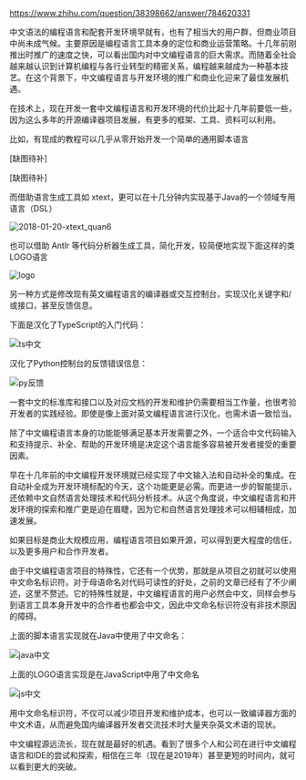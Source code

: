 https://www.zhihu.com/question/38398662/answer/784620331

中文语法的编程语言和配套开发环境早就有，也有了相当大的用户群，但商业项目中尚未成气候。主要原因是编程语言工具本身的定位和商业运营策略。十几年前刚推出时推广的速度之快，可以看出国内对中文编程语言的巨大需求。而随着全社会越来越认识到计算机编程与各行业转型的精密关系，编程越来越成为一种基本技艺。在这个背景下，中文编程语言与开发环境的推广和商业化迎来了最佳发展机遇。

在技术上，现在开发一套中文编程语言和开发环境的代价比起十几年前要低一些，因为这么多年的开源编译器项目发展，有更多的框架、工具、资料可以利用。

比如，有现成的教程可以几乎从零开始开发一个简单的通用脚本语言


[缺图待补]

[缺图待补]







而借助语言生成工具如 xtext，更可以在十几分钟内实现基于Java的一个领域专用语言（DSL）

![2018-01-20-xtext_quan6](../assets/2018-01-20-xtext_quan6.png)


也可以借助 Antlr 等代码分析器生成工具，简化开发，较简便地实现下面这样的类LOGO语言

![logo](../assets/2019-01-23-logo圆包络.gif)

另一种方式是修改现有英文编程语言的编译器或交互控制台，实现汉化关键字和/或接口，甚至反馈信息。

下面是汉化了TypeScript的入门代码：


![ts中文](https://picx.zhimg.com/80/v2-297e9932874495c3e0a4cb6fd636142c_720w.webp?source=2c26e567)



汉化了Python控制台的反馈错误信息：


![py反馈](https://picx.zhimg.com/80/v2-53a6b50ebf90ffcef37ba5e2101b6d9d_720w.webp?source=2c26e567)



一套中文的标准库和接口以及对应文档的开发和维护仍需要相当工作量，也很考验开发者的实践经验。即使是像上面对英文编程语言进行汉化，也需术语一致恰当。

除了中文编程语言本身的功能能够满足基本开发需要之外，一个适合中文代码输入和支持提示、补全、帮助的开发环境是决定这个语言能多容易被开发者接受的重要因素。

早在十几年前的中文编程开发环境就已经实现了中文输入法和自动补全的集成。在自动补全成为开发环境标配的今天，这个功能更是必需。而更进一步的智能提示，还依赖中文自然语言处理技术和代码分析技术。从这个角度说，中文编程语言和开发环境的探索和推广更是迫在眉睫，因为它和自然语言处理技术可以相辅相成，加速发展。

如果目标是商业大规模应用，编程语言项目如果开源，可以得到更大程度的信任，以及更多用户和合作开发者。

由于中文编程语言项目的特殊性，它还有一个优势，那就是从项目之初就可以使用中文命名标识符。对于母语命名对代码可读性的好处，之前的文章已经有了不少阐述，这里不赘述。它的特殊性就是，中文编程语言的用户必然会中文，同样会参与到语言工具本身开发中的合作者也都会中文，因此中文命名标识符没有非技术原因的障碍。

上面的脚本语言实现就在Java中使用了中文命名：


![java中文](https://picx.zhimg.com/80/v2-ba25cb9a4d9a8f965ee4e719d0fa1c38_720w.webp?source=2c26e567)



上面的LOGO语言实现是在JavaScript中用了中文命名


![js中文](https://pic1.zhimg.com/80/v2-e2b8facb49729cb7395b38be3941703c_720w.webp?source=2c26e567)



用中文命名标识符，不仅可以减少项目开发和维护成本，也可以一致编译器方面的中文术语，从而避免国内编译器开发者交流技术时大量夹杂英文术语的现状。

中文编程源远流长，现在就是最好的机遇。看到了很多个人和公司在进行中文编程语言和IDE的尝试和探索，相信在三年（现在是2019年）甚至更短的时间内，就可以看到更大的突破。